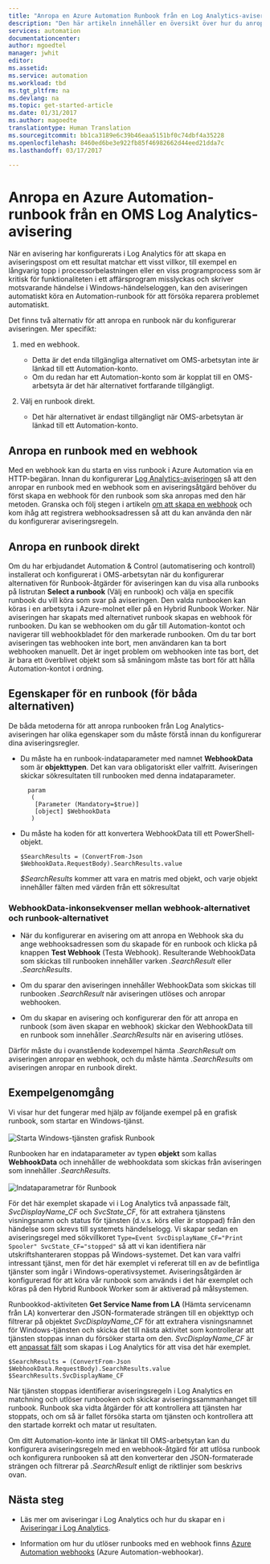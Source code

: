 ```yaml
---
title: "Anropa en Azure Automation Runbook från en Log Analytics-avisering |Microsoft Docs"
description: "Den här artikeln innehåller en översikt över hur du anropar en Automation-runbook från en Microsoft OMS-avisering i Log Analytics."
services: automation
documentationcenter: 
author: mgoedtel
manager: jwhit
editor: 
ms.assetid: 
ms.service: automation
ms.workload: tbd
ms.tgt_pltfrm: na
ms.devlang: na
ms.topic: get-started-article
ms.date: 01/31/2017
ms.author: magoedte
translationtype: Human Translation
ms.sourcegitcommit: bb1ca3189e6c39b46eaa5151bf0c74dbf4a35228
ms.openlocfilehash: 8460ed6be3e922fb85f46982662d44eed21dda7c
ms.lasthandoff: 03/17/2017

---
```


# <a name="calling-an-azure-automation-runbook-from-an-oms-log-analytics-alert"></a>Anropa en Azure Automation-runbook från en OMS Log Analytics-avisering

När en avisering har konfigurerats i Log Analytics för att skapa en aviseringspost om ett resultat matchar ett visst villkor, till exempel en långvarig topp i processorbelastningen eller en viss programprocess som är kritisk för funktionaliteten i ett affärsprogram misslyckas och skriver motsvarande händelse i Windows-händelseloggen, kan den aviseringen automatiskt köra en Automation-runbook för att försöka reparera problemet automatiskt.  

Det finns två alternativ för att anropa en runbook när du konfigurerar aviseringen.  Mer specifikt:

1. med en webhook.
   * Detta är det enda tillgängliga alternativet om OMS-arbetsytan inte är länkad till ett Automation-konto.
   * Om du redan har ett Automation-konto som är kopplat till en OMS-arbetsyta är det här alternativet fortfarande tillgängligt.  

2. Välj en runbook direkt.
   * Det här alternativet är endast tillgängligt när OMS-arbetsytan är länkad till ett Automation-konto.  

## <a name="calling-a-runbook-using-a-webhook"></a>Anropa en runbook med en webhook

Med en webhook kan du starta en viss runbook i Azure Automation via en HTTP-begäran.  Innan du konfigurerar [Log Analytics-aviseringen](../log-analytics/log-analytics-alerts.md#creating-alert-rules) så att den anropar en runbook med en webhook som en aviseringsåtgärd behöver du först skapa en webhook för den runbook som ska anropas med den här metoden.  Granska och följ stegen i artikeln [om att skapa en webhook](automation-webhooks.md#creating-a-webhook) och kom ihåg att registrera webhooksadressen så att du kan använda den när du konfigurerar aviseringsregeln.   

## <a name="calling-a-runbook-directly"></a>Anropa en runbook direkt

Om du har erbjudandet Automation & Control (automatisering och kontroll) installerat och konfigurerat i OMS-arbetsytan när du konfigurerar alternativen för Runbook-åtgärder för aviseringen kan du visa alla runbooks på listrutan **Select a runbook** (Välj en runbook) och välja en specifik runbook du vill köra som svar på aviseringen.  Den valda runbooken kan köras i en arbetsyta i Azure-molnet eller på en Hybrid Runbook Worker.  När aviseringen har skapats med alternativet runbook skapas en webhook för runbooken.  Du kan se webhooken om du går till Automation-kontot och navigerar till webhookbladet för den markerade runbooken.  Om du tar bort aviseringen tas webhooken inte bort, men användaren kan ta bort webhooken manuellt.  Det är inget problem om webhooken inte tas bort, det är bara ett överblivet objekt som så småningom måste tas bort för att hålla Automation-kontot i ordning.  

## <a name="characteristics-of-a-runbook-for-both-options"></a>Egenskaper för en runbook (för båda alternativen)

De båda metoderna för att anropa runbooken från Log Analytics-aviseringen har olika egenskaper som du måste förstå innan du konfigurerar dina aviseringsregler.  

* Du måste ha en runbook-indataparameter med namnet **WebhookData** som är **objekttypen**.  Det kan vara obligatoriskt eller valfritt.  Aviseringen skickar sökresultaten till runbooken med denna indataparameter.

        param  
         (  
          [Parameter (Mandatory=$true)]  
          [object] $WebhookData  
         )

*  Du måste ha koden för att konvertera WebhookData till ett PowerShell-objekt.

    `$SearchResults = (ConvertFrom-Json $WebhookData.RequestBody).SearchResults.value`

    *$SearchResults* kommer att vara en matris med objekt, och varje objekt innehåller fälten med värden från ett sökresultat

### <a name="webhookdata-inconsistencies-between-the-webhook-option-and-runbook-option"></a>WebhookData-inkonsekvenser mellan webhook-alternativet och runbook-alternativet

* När du konfigurerar en avisering om att anropa en Webhook ska du ange webhooksadressen som du skapade för en runbook och klicka på knappen **Test Webhook** (Testa Webhook).  Resulterande WebhookData som skickas till runbooken innehåller varken *.SearchResult* eller *.SearchResults*.

*  Om du sparar den aviseringen innehåller WebhookData som skickas till runbooken *.SearchResult* när aviseringen utlöses och anropar webhooken.
* Om du skapar en avisering och konfigurerar den för att anropa en runbook (som även skapar en webhook) skickar den WebhookData till en runbook som innehåller *.SearchResults* när en avisering utlöses.

Därför måste du i ovanstående kodexempel hämta *.SearchResult* om aviseringen anropar en webhook, och du måste hämta *.SearchResults* om aviseringen anropar en runbook direkt.

## <a name="example-walkthrough"></a>Exempelgenomgång

Vi visar hur det fungerar med hjälp av följande exempel på en grafisk runbook, som startar en Windows-tjänst.<br><br> ![Starta Windows-tjänsten grafisk Runbook](media/automation-invoke-runbook-from-omsla-alert/automation-runbook-restartservice.png)<br>

Runbooken har en indataparameter av typen **objekt** som kallas **WebhookData** och innehåller de webhookdata som skickas från aviseringen som innehåller *.SearchResults*.<br><br> ![Indataparametrar för Runbook](media/automation-invoke-runbook-from-omsla-alert/automation-runbook-restartservice-inputparameter.png)<br>

För det här exemplet skapade vi i Log Analytics två anpassade fält, *SvcDisplayName_CF* och *SvcState_CF*, för att extrahera tjänstens visningsnamn och status för tjänsten (d.v.s. körs eller är stoppad) från den händelse som skrevs till systemets händelselogg.  Vi skapar sedan en aviseringsregel med sökvillkoret `Type=Event SvcDisplayName_CF="Print Spooler" SvcState_CF="stopped"` så att vi kan identifiera när utskriftshanteraren stoppas på Windows-systemet.  Det kan vara valfri intressant tjänst, men för det här exemplet vi refererat till en av de befintliga tjänster som ingår i Windows-operativsystemet.  Aviseringsåtgärden är konfigurerad för att köra vår runbook som används i det här exemplet och köras på den Hybrid Runbook Worker som är aktiverad på målsystemen.   

Runbookkod-aktiviteten **Get Service Name from LA** (Hämta servicenamn från LA) konverterar den JSON-formaterade strängen till en objekttyp och filtrerar på objektet *SvcDisplayName_CF* för att extrahera visningsnamnet för Windows-tjänsten och skicka det till nästa aktivitet som kontrollerar att tjänsten stoppas innan du försöker starta om den.  *SvcDisplayName_CF* är ett [anpassat fält](../log-analytics/log-analytics-custom-fields.md) som skapas i Log Analytics för att visa det här exemplet.

    $SearchResults = (ConvertFrom-Json $WebhookData.RequestBody).SearchResults.value
    $SearchResults.SvcDisplayName_CF  

När tjänsten stoppas identifierar aviseringsregeln i Log Analytics en matchning och utlöser runbooken och skickar aviseringssammanhanget till runbook. Runbook ska vidta åtgärder för att kontrollera att tjänsten har stoppats, och om så är fallet försöka starta om tjänsten och kontrollera att den startade korrekt och matar ut resultaten.     

Om ditt Automation-konto inte är länkat till OMS-arbetsytan kan du konfigurera aviseringsregeln med en webhook-åtgärd för att utlösa runbook och konfigurera runbooken så att den konverterar den JSON-formaterade strängen och filtrerar på *.SearchResult* enligt de riktlinjer som beskrivs ovan.    

## <a name="next-steps"></a>Nästa steg

* Läs mer om aviseringar i Log Analytics och hur du skapar en i [Aviseringar i Log Analytics](../log-analytics/log-analytics-alerts.md).

* Information om hur du utlöser runbooks med en webhook finns [Azure Automation webhooks](automation-webhooks.md) (Azure Automation-webhookar).

